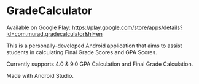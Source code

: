 GradeCalculator
===============
Available on Google Play: https://play.google.com/store/apps/details?id=com.murad.gradecalculator&hl=en

This is a personally-developed Android application that aims to assist students in calculating Final Grade Scores and GPA Scores. 

Currently supports 4.0 & 9.0 GPA Calculation and Final Grade Calculation.

Made with Android Studio.
